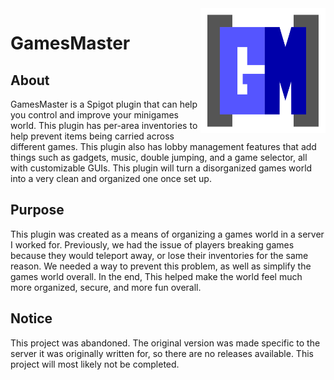 <img src="img/Logo.svg" alt="Logo" title="Logo" align="right" width="200" height="200" />

# GamesMaster

## About
GamesMaster is a Spigot plugin that can help you control and improve your minigames world. This plugin has per-area inventories to help prevent items being carried across different games. This plugin also has lobby management features that add things such as gadgets, music, double jumping, and a game selector, all with customizable GUIs. This plugin will turn a disorganized games world into a very clean and organized one once set up.

## Purpose
This plugin was created as a means of organizing a games world in a server I worked for. Previously, we had the issue of players breaking games because they would teleport away, or lose their inventories for the same reason. We needed a way to prevent this problem, as well as simplify the games world overall. In the end, This helped make the world feel much more organized, secure, and more fun overall.

## Notice
This project was abandoned. The original version was made specific to the server it was originally written for, so there are no releases available. This project will most likely not be completed.

